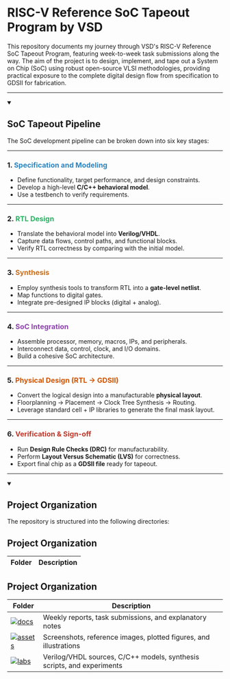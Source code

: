 # RISC-V Reference SoC Tapeout Program by VSD

This repository documents my journey through VSD's RISC-V Reference SoC Tapeout Program, featuring week-to-week task submissions along the way. The aim of the project is to design, implement, and tape out a System on Chip (SoC) using robust open-source VLSI methodologies, providing practical exposure to the complete digital design flow from specification to GDSII for fabrication.


---
<details open>
<summary><h2> SoC Tapeout Pipeline </h2></summary>

The SoC development pipeline can be broken down into six key stages:

---

### 1. <span style="color:#2E86C1">Specification and Modeling</span>
- Define functionality, target performance, and design constraints.  
- Develop a high-level **C/C++ behavioral model**.  
- Use a testbench to verify requirements.

---

### 2. <span style="color:#28B463">RTL Design</span>
- Translate the behavioral model into **Verilog/VHDL**.  
- Capture data flows, control paths, and functional blocks.  
- Verify RTL correctness by comparing with the initial model.

---

### 3. <span style="color:#CA6F1E">Synthesis</span>
- Employ synthesis tools to transform RTL into a **gate-level netlist**.  
- Map functions to digital gates.  
- Integrate pre-designed IP blocks (digital + analog).

---

### 4. <span style="color:#8E44AD">SoC Integration</span>
- Assemble processor, memory, macros, IPs, and peripherals.  
- Interconnect data, control, clock, and I/O domains.  
- Build a cohesive SoC architecture.

---

### 5. <span style="color:#D35400">Physical Design (RTL → GDSII)</span>
- Convert the logical design into a manufacturable **physical layout**.  
- Floorplanning → Placement → Clock Tree Synthesis → Routing.  
- Leverage standard cell + IP libraries to generate the final mask layout.

---

### 6. <span style="color:#C0392B">Verification & Sign-off</span>
- Run **Design Rule Checks (DRC)** for manufacturability.  
- Perform **Layout Versus Schematic (LVS)** for correctness.  
- Export final chip as a **GDSII file** ready for tapeout.

---
</details>

<details open>
<summary><h2> Project Organization </h2></summary>

The repository is structured into the following directories:

## Project Organization

| Folder | Description |
|--------|-------------|
## Project Organization

| Folder | Description |
|--------|-------------|
| [![docs](https://img.shields.io/badge/docs-/-lightgrey?style=flat-square)](./docs) | Weekly reports, task submissions, and explanatory notes |
| [![assets](https://img.shields.io/badge/assets-/-lightgrey?style=flat-square)](./assets) | Screenshots, reference images, plotted figures, and illustrations |
| [![labs](https://img.shields.io/badge//-labs-lightgrey?style=flat-square)](./labs) | Verilog/VHDL sources, C/C++ models, synthesis scripts, and experiments |


